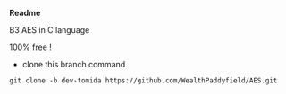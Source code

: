 **Readme**

B3
AES in C language

100% free !

 - clone this branch command

`git clone -b dev-tomida https://github.com/WealthPaddyfield/AES.git`
